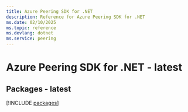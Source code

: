 ```yaml
---
title: Azure Peering SDK for .NET
description: Reference for Azure Peering SDK for .NET
ms.date: 02/10/2025
ms.topic: reference
ms.devlang: dotnet
ms.service: peering
---
```

# Azure Peering SDK for .NET - latest
## Packages - latest
[!INCLUDE [packages](peering-index.md)]